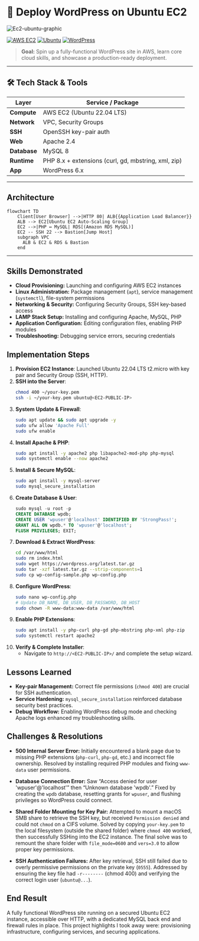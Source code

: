 # 🚀 Deploy WordPress on Ubuntu EC2
![Ec2-ubuntu-graphic](https://github.com/user-attachments/assets/5b264806-9dfb-44e1-967e-50a504a064f3)

<a href="https://img.shields.io/badge/AWS-EC2-orange"><img src="https://img.shields.io/badge/AWS-EC2-orange" alt="AWS EC2"/></a>
  <a href="https://img.shields.io/badge/Linux-Ubuntu-blue"><img src="https://img.shields.io/badge/Linux-Ubuntu-blue" alt="Ubuntu"/></a>
  <a href="https://img.shields.io/badge/CMS-WordPress-blueviolet"><img src="https://img.shields.io/badge/CMS-WordPress-blueviolet" alt="WordPress"/></a>
 
> **Goal:** Spin up a fully-functional WordPress site in AWS, learn core cloud skills, and showcase a production-ready deployment.

---

## 🛠️ Tech Stack & Tools

| Layer        | Service / Package            |
|--------------|------------------------------|
| **Compute**  | AWS EC2 (Ubuntu 22.04 LTS)   |
| **Network**  | VPC, Security Groups         |
| **SSH**      | OpenSSH key-pair auth        |
| **Web**      | Apache 2.4                   |
| **Database** | MySQL 8                      |
| **Runtime**  | PHP 8.x + extensions (curl, gd, mbstring, xml, zip) |
| **App**      | WordPress 6.x                |

---

## Architecture

```mermaid
flowchart TD
    Client[User Browser] -->|HTTP 80| ALB{{Application Load Balancer}}
    ALB --> EC2[Ubuntu EC2 Auto-Scaling Group]
    EC2 -->|PHP ↔ MySQL| RDS[(Amazon RDS MySQL)]
    EC2 -- SSH 22 --> Bastion[Jump Host]
    subgraph VPC
      ALB & EC2 & RDS & Bastion
    end
```
---

## Skills Demonstrated
- **Cloud Provisioning:** Launching and configuring AWS EC2 instances
- **Linux Administration:** Package management (`apt`), service management (`systemctl`), file-system permissions
- **Networking & Security:** Configuring Security Groups, SSH key-based access
- **LAMP Stack Setup:** Installing and configuring Apache, MySQL, PHP
- **Application Configuration:** Editing configuration files, enabling PHP modules
- **Troubleshooting:** Debugging service errors, securing credentials

## Implementation Steps
1. **Provision EC2 Instance**: Launched Ubuntu 22.04 LTS t2.micro with key pair and Security Group (SSH, HTTP).
2. **SSH into the Server**:
   ```bash
   chmod 400 ~/your-key.pem
   ssh -i ~/your-key.pem ubuntu@<EC2-PUBLIC-IP>
   ```
3. **System Update & Firewall**:
   ```bash
   sudo apt update && sudo apt upgrade -y
   sudo ufw allow 'Apache Full'
   sudo ufw enable
   ```
4. **Install Apache & PHP**:
   ```bash
   sudo apt install -y apache2 php libapache2-mod-php php-mysql
   sudo systemctl enable --now apache2
   ```
5. **Install & Secure MySQL**:
   ```bash
   sudo apt install -y mysql-server
   sudo mysql_secure_installation
   ```
6. **Create Database & User**:
   ```sql
   sudo mysql -u root -p
   CREATE DATABASE wpdb;
   CREATE USER 'wpuser'@'localhost' IDENTIFIED BY 'StrongPass!';
   GRANT ALL ON wpdb.* TO 'wpuser'@'localhost';
   FLUSH PRIVILEGES; EXIT;
   ```
7. **Download & Extract WordPress**:
   ```bash
   cd /var/www/html
   sudo rm index.html
   sudo wget https://wordpress.org/latest.tar.gz
   sudo tar -xzf latest.tar.gz --strip-components=1
   sudo cp wp-config-sample.php wp-config.php
   ```
8. **Configure WordPress**:
   ```bash
   sudo nano wp-config.php
   # Update DB_NAME, DB_USER, DB_PASSWORD, DB_HOST
   sudo chown -R www-data:www-data /var/www/html
   ```
9. **Enable PHP Extensions**:
   ```bash
   sudo apt install -y php-curl php-gd php-mbstring php-xml php-zip
   sudo systemctl restart apache2
   ```
10. **Verify & Complete Installer**:
    - Navigate to `http://<EC2-PUBLIC-IP>/` and complete the setup wizard.

## Lessons Learned
- **Key-pair Management:** Correct file permissions (`chmod 400`) are crucial for SSH authentication.
- **Service Hardening:** `mysql_secure_installation` reinforced database security best practices.
- **Debug Workflow:** Enabling WordPress debug mode and checking Apache logs enhanced my troubleshooting skills.

## Challenges & Resolutions

- **500 Internal Server Error:** Initially encountered a blank page due to missing PHP extensions (`php-curl`, `php-gd`, etc.) and incorrect file ownership. Resolved by installing required PHP modules and fixing `www-data` user permissions.

- **Database Connection Error:** Saw “Access denied for user 'wpuser'@'localhost'” then “Unknown database 'wpdb'.” Fixed by creating the `wpdb` database, resetting grants for `wpuser`, and flushing privileges so WordPress could connect.

- **Shared Folder Mounting for Key Pair:** Attempted to mount a macOS SMB share to retrieve the SSH key, but received `Permission denied` and could not `chmod` on a CIFS volume. Solved by copying `your-key.pem` to the local filesystem (outside the shared folder) where `chmod 400` worked, then successfully SSHing into the EC2 instance. The final solve was to remount the share folder with `file_mode=0600` and `vers=3.0` to allow proper key permissions.

- **SSH Authentication Failures:** After key retrieval, SSH still failed due to overly permissive permissions on the private key (`0555`). Addressed by ensuring the key file had `-r--------` (chmod 400) and verifying the correct login user (`ubuntu@...`).

## End Result
A fully functional WordPress site running on a secured Ubuntu EC2 instance, accessible over HTTP, with a dedicated MySQL back end and firewall rules in place. This project highlights I took away were: provisioning infrastructure, configuring services, and securing applications. 
